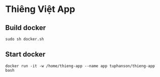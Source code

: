 # Thiêng Việt App

## Build docker

```
sudo sh docker.sh
```

## Start docker

```
docker run -it -w /home/thieng-app --name app tuphanson/thieng-app bash
```